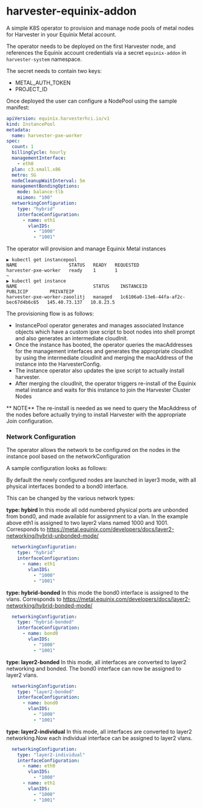 # harvester-equinix-addon

A simple K8S operator to provision and manage node pools of metal nodes for Harvester in your Equinix Metal account.

The operator needs to be deployed on the first Harvester node, and references the Equinix account credentials via a secret `equinix-addon` in `harvester-system` namespace.

The secret needs to contain two keys:
* METAL_AUTH_TOKEN
* PROJECT_ID

Once deployed the user can configure a NodePool using the sample manifest:

```yaml
apiVersion: equinix.harvesterhci.io/v1
kind: InstancePool
metadata:
  name: harvester-pxe-worker
spec:
  count: 1
  billingCycle: hourly
  managementInterface:
    - eth0
  plan: c3.small.x86
  metro: SG
  nodeCleanupWaitInterval: 5m
  managementBondingOptions:
    mode: balance-tlb
    miimon: "100"
  networkingConfiguration:
    type: "hybrid"
    interfaceConfiguration:
      - name: eth1
        vlanIDS:
          - "1000"
          - "1001"
```

The operator will provision and manage Equinix Metal instances

```cassandraql
▶ kubectl get instancepool
NAME                   STATUS   READY   REQUESTED
harvester-pxe-worker   ready    1       1
~
▶ kubectl get instance
NAME                            STATUS    INSTANCEID                             PUBLICIP        PRIVATEIP
harvester-pxe-worker-zaoolitj   managed   1c6106a0-13e6-44fa-af2c-bec67d4b6c65   145.40.73.137   10.8.23.5
```

The provisioning flow is as follows:

* InstancePool operator generates and manages associated Instance objects which have a custom ipxe script to boot nodes into shell prompt and also generates an intermediate cloudInit.
* Once the instance has booted, the operator queries the macAddresses for the management interfaces and generates the appropriate cloudInit by using the intermediate cloudInit and merging the macAddress of the instance into the HarvesterConfig.
* The instance operator also updates the ipxe script to actually install harvester.
* After merging the cloudInit, the operator triggers re-install of the Equinix metal instance and waits for this instance to join the Harvester Cluster Nodes


** NOTE** The re-install is needed as we need to query the MacAddress of the nodes before actually trying to install Harvester with the appropriate Join configuration.


### Network Configuration
The operator allows the network to be configured on the nodes in the instance pool based on the networkConfiguration

A sample configuration looks as follows:



By default the newly configured nodes are launched in layer3 mode, with all physical interfaces bonded to a bond0 interface.

This can be changed by the various network types:

**type: hybird**
In this mode all odd numbered physical ports are unbonded from bond0, and made available for assignment to a vlan. In the example above eth1 is assigned to two layer2 vlans named 1000 and 1001. Corresponds to https://metal.equinix.com/developers/docs/layer2-networking/hybrid-unbonded-mode/

```yaml
  networkingConfiguration:
    type: "hybrid"
    interfaceConfiguration:
      - name: eth1
        vlanIDS:
          - "1000"
          - "1001"
```

**type: hybrid-bonded**
In this mode the bond0 interface is assigned to the vlans. Corresponds to https://metal.equinix.com/developers/docs/layer2-networking/hybrid-bonded-mode/

```yaml
  networkingConfiguration:
    type: "hybrid-bonded"
    interfaceConfiguration:
      - name: bond0
        vlanIDS:
          - "1000"
          - "1001"
```


**type: layer2-bonded**
In this mode, all interfaces are converted to layer2 networking and bonded. The bond0 interface can now be assigned to layer2 vlans.

```yaml
  networkingConfiguration:
    type: "layer2-bonded"
    interfaceConfiguration:
      - name: bond0
        vlanIDS:
          - "1000"
          - "1001"
```


**type: layer2-individual**
In this mode, all interfaces are converted to layer2 networking.Now each individual interface can be assigned to layer2 vlans.

```yaml
  networkingConfiguration:
    type: "layer2-individual"
    interfaceConfiguration:
      - name: eth0
        vlanIDS:
          - "1000"
      - name: eth1
        vlanIDS:
          - "1000"
          - "1001"
```